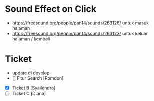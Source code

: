 # Sound Effect on Click

- https://freesound.org/people/pan14/sounds/263126/ untuk masuk halaman
- https://freesound.org/people/pan14/sounds/263123/ untuk keluar halaman / kembali

# Ticket

- update di develop
- [] Fitur Search [Romdon]
- [x] Ticket B [Syailendra]
- [ ] Ticket C [Diana]
